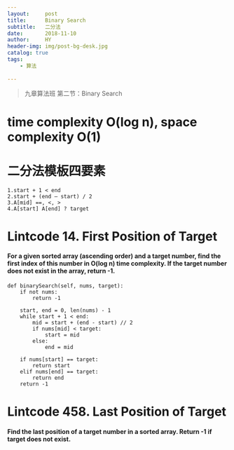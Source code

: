 ```yaml
---
layout:     post
title:      Binary Search
subtitle:   二分法
date:       2018-11-10
author:     HY
header-img: img/post-bg-desk.jpg
catalog: true
tags:
    - 算法
    
---
```


>九章算法班 第二节：Binary Search

# time complexity O(log n), space complexity O(1)

# 二分法模板四要素
    1.start + 1 < end
    2.start + (end – start) / 2
    3.A[mid] ==, <, >
    4.A[start] A[end] ? target

# Lintcode 14. First Position of Target
#### For a given sorted array (ascending order) and a target number, find the first index of this number in O(log n) time complexity. If the target number does not exist in the array, return -1.
    def binarySearch(self, nums, target):
        if not nums:
            return -1

        start, end = 0, len(nums) - 1
        while start + 1 < end:
            mid = start + (end - start) // 2
            if nums[mid] < target:
                start = mid
            else:
                end = mid

        if nums[start] == target:
            return start
        elif nums[end] == target:
            return end
        return -1
       
# Lintcode 458. Last Position of Target
#### Find the last position of a target number in a sorted array. Return -1 if target does not exist.
